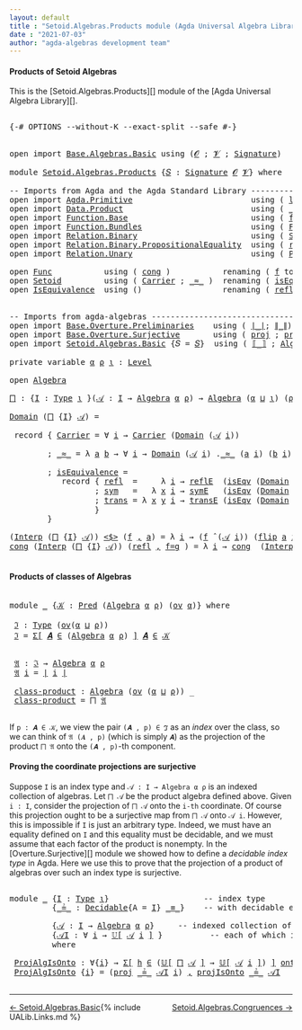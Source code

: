 ```yaml
---
layout: default
title : "Setoid.Algebras.Products module (Agda Universal Algebra Library)"
date : "2021-07-03"
author: "agda-algebras development team"
---
```


#### <a id="products-of-setoidalgebras">Products of Setoid Algebras</a>

This is the [Setoid.Algebras.Products][] module of the [Agda Universal Algebra Library][].

<pre class="Agda">

<a id="341" class="Symbol">{-#</a> <a id="345" class="Keyword">OPTIONS</a> <a id="353" class="Pragma">--without-K</a> <a id="365" class="Pragma">--exact-split</a> <a id="379" class="Pragma">--safe</a> <a id="386" class="Symbol">#-}</a>


<a id="392" class="Keyword">open</a> <a id="397" class="Keyword">import</a> <a id="404" href="Base.Algebras.Basic.html" class="Module">Base.Algebras.Basic</a> <a id="424" class="Keyword">using</a> <a id="430" class="Symbol">(</a><a id="431" href="Base.Algebras.Basic.html#1160" class="Generalizable">𝓞</a> <a id="433" class="Symbol">;</a> <a id="435" href="Base.Algebras.Basic.html#1162" class="Generalizable">𝓥</a> <a id="437" class="Symbol">;</a> <a id="439" href="Base.Algebras.Basic.html#3888" class="Function">Signature</a><a id="448" class="Symbol">)</a>

<a id="451" class="Keyword">module</a> <a id="458" href="Setoid.Algebras.Products.html" class="Module">Setoid.Algebras.Products</a> <a id="483" class="Symbol">{</a><a id="484" href="Setoid.Algebras.Products.html#484" class="Bound">𝑆</a> <a id="486" class="Symbol">:</a> <a id="488" href="Base.Algebras.Basic.html#3888" class="Function">Signature</a> <a id="498" href="Base.Algebras.Basic.html#1160" class="Generalizable">𝓞</a> <a id="500" href="Base.Algebras.Basic.html#1162" class="Generalizable">𝓥</a><a id="501" class="Symbol">}</a> <a id="503" class="Keyword">where</a>

<a id="510" class="Comment">-- Imports from Agda and the Agda Standard Library --------------------------------</a>
<a id="594" class="Keyword">open</a> <a id="599" class="Keyword">import</a> <a id="606" href="Agda.Primitive.html" class="Module">Agda.Primitive</a>                         <a id="645" class="Keyword">using</a> <a id="651" class="Symbol">(</a> <a id="653" href="Agda.Primitive.html#780" class="Primitive">lsuc</a> <a id="658" class="Symbol">;</a> <a id="660" href="Agda.Primitive.html#810" class="Primitive Operator">_⊔_</a> <a id="664" class="Symbol">;</a> <a id="666" href="Agda.Primitive.html#597" class="Postulate">Level</a> <a id="672" class="Symbol">)</a> <a id="674" class="Keyword">renaming</a> <a id="683" class="Symbol">(</a> <a id="685" href="Agda.Primitive.html#326" class="Primitive">Set</a> <a id="689" class="Symbol">to</a> <a id="692" class="Primitive">Type</a> <a id="697" class="Symbol">)</a>
<a id="699" class="Keyword">open</a> <a id="704" class="Keyword">import</a> <a id="711" href="Data.Product.html" class="Module">Data.Product</a>                           <a id="750" class="Keyword">using</a> <a id="756" class="Symbol">(</a> <a id="758" href="Agda.Builtin.Sigma.html#236" class="InductiveConstructor Operator">_,_</a> <a id="762" class="Symbol">;</a> <a id="764" href="Data.Product.html#916" class="Function">Σ-syntax</a> <a id="773" class="Symbol">;</a> <a id="775" href="Data.Product.html#1167" class="Function Operator">_×_</a> <a id="779" class="Symbol">)</a>
<a id="781" class="Keyword">open</a> <a id="786" class="Keyword">import</a> <a id="793" href="Function.Base.html" class="Module">Function.Base</a>                          <a id="832" class="Keyword">using</a> <a id="838" class="Symbol">(</a> <a id="840" href="Function.Base.html#1554" class="Function">flip</a> <a id="845" class="Symbol">)</a>
<a id="847" class="Keyword">open</a> <a id="852" class="Keyword">import</a> <a id="859" href="Function.Bundles.html" class="Module">Function.Bundles</a>                       <a id="898" class="Keyword">using</a> <a id="904" class="Symbol">(</a> <a id="906" href="Function.Bundles.html#1868" class="Record">Func</a> <a id="911" class="Symbol">)</a>
<a id="913" class="Keyword">open</a> <a id="918" class="Keyword">import</a> <a id="925" href="Relation.Binary.html" class="Module">Relation.Binary</a>                        <a id="964" class="Keyword">using</a> <a id="970" class="Symbol">(</a> <a id="972" href="Relation.Binary.Bundles.html#1009" class="Record">Setoid</a> <a id="979" class="Symbol">;</a>  <a id="982" href="Relation.Binary.Structures.html#1522" class="Record">IsEquivalence</a> <a id="996" class="Symbol">;</a> <a id="998" href="Relation.Binary.Definitions.html#4687" class="Function">Decidable</a> <a id="1008" class="Symbol">)</a>
<a id="1010" class="Keyword">open</a> <a id="1015" class="Keyword">import</a> <a id="1022" href="Relation.Binary.PropositionalEquality.html" class="Module">Relation.Binary.PropositionalEquality</a>  <a id="1061" class="Keyword">using</a> <a id="1067" class="Symbol">(</a> <a id="1069" href="Agda.Builtin.Equality.html#208" class="InductiveConstructor">refl</a> <a id="1074" class="Symbol">;</a> <a id="1076" href="Agda.Builtin.Equality.html#151" class="Datatype Operator">_≡_</a> <a id="1080" class="Symbol">)</a>
<a id="1082" class="Keyword">open</a> <a id="1087" class="Keyword">import</a> <a id="1094" href="Relation.Unary.html" class="Module">Relation.Unary</a>                         <a id="1133" class="Keyword">using</a> <a id="1139" class="Symbol">(</a> <a id="1141" href="Relation.Unary.html#1101" class="Function">Pred</a> <a id="1146" class="Symbol">;</a> <a id="1148" href="Relation.Unary.html#1742" class="Function Operator">_⊆_</a> <a id="1152" class="Symbol">;</a> <a id="1154" href="Relation.Unary.html#1523" class="Function Operator">_∈_</a> <a id="1158" class="Symbol">)</a>

<a id="1161" class="Keyword">open</a> <a id="1166" href="Function.Bundles.html#1868" class="Module">Func</a>           <a id="1181" class="Keyword">using</a> <a id="1187" class="Symbol">(</a> <a id="1189" href="Function.Bundles.html#1938" class="Field">cong</a> <a id="1194" class="Symbol">)</a>           <a id="1206" class="Keyword">renaming</a> <a id="1215" class="Symbol">(</a> <a id="1217" href="Function.Bundles.html#1919" class="Field">f</a> <a id="1219" class="Symbol">to</a> <a id="1222" class="Field">_&lt;$&gt;_</a> <a id="1228" class="Symbol">)</a>
<a id="1230" class="Keyword">open</a> <a id="1235" href="Relation.Binary.Bundles.html#1009" class="Module">Setoid</a>         <a id="1250" class="Keyword">using</a> <a id="1256" class="Symbol">(</a> <a id="1258" href="Relation.Binary.Bundles.html#1072" class="Field">Carrier</a> <a id="1266" class="Symbol">;</a> <a id="1268" href="Relation.Binary.Bundles.html#1098" class="Field Operator">_≈_</a> <a id="1272" class="Symbol">)</a>  <a id="1275" class="Keyword">renaming</a> <a id="1284" class="Symbol">(</a> <a id="1286" href="Relation.Binary.Bundles.html#1132" class="Field">isEquivalence</a> <a id="1300" class="Symbol">to</a> <a id="1303" class="Field">isEqv</a> <a id="1309" class="Symbol">)</a>
<a id="1311" class="Keyword">open</a> <a id="1316" href="Relation.Binary.Structures.html#1522" class="Module">IsEquivalence</a>  <a id="1331" class="Keyword">using</a> <a id="1337" class="Symbol">()</a>                 <a id="1356" class="Keyword">renaming</a> <a id="1365" class="Symbol">(</a> <a id="1367" href="Relation.Binary.Structures.html#1568" class="Field">refl</a> <a id="1372" class="Symbol">to</a> <a id="1375" class="Field">reflE</a> <a id="1381" class="Symbol">;</a> <a id="1383" href="Relation.Binary.Structures.html#1594" class="Field">sym</a> <a id="1387" class="Symbol">to</a> <a id="1390" class="Field">symE</a> <a id="1395" class="Symbol">;</a> <a id="1397" href="Relation.Binary.Structures.html#1620" class="Field">trans</a> <a id="1403" class="Symbol">to</a> <a id="1406" class="Field">transE</a> <a id="1413" class="Symbol">)</a>


<a id="1417" class="Comment">-- Imports from agda-algebras -----------------------------------------------------</a>
<a id="1501" class="Keyword">open</a> <a id="1506" class="Keyword">import</a> <a id="1513" href="Base.Overture.Preliminaries.html" class="Module">Base.Overture.Preliminaries</a>    <a id="1544" class="Keyword">using</a> <a id="1550" class="Symbol">(</a> <a id="1552" href="Base.Overture.Preliminaries.html#4397" class="Function Operator">∣_∣</a><a id="1555" class="Symbol">;</a> <a id="1557" href="Base.Overture.Preliminaries.html#4435" class="Function Operator">∥_∥</a><a id="1560" class="Symbol">)</a>
<a id="1562" class="Keyword">open</a> <a id="1567" class="Keyword">import</a> <a id="1574" href="Base.Overture.Surjective.html" class="Module">Base.Overture.Surjective</a>       <a id="1605" class="Keyword">using</a> <a id="1611" class="Symbol">(</a> <a id="1613" href="Base.Overture.Surjective.html#3902" class="Function">proj</a> <a id="1618" class="Symbol">;</a> <a id="1620" href="Base.Overture.Surjective.html#4531" class="Function">projIsOnto</a> <a id="1631" class="Symbol">)</a> <a id="1633" class="Keyword">renaming</a> <a id="1642" class="Symbol">(</a> <a id="1644" href="Base.Overture.Surjective.html#1692" class="Function">IsSurjective</a> <a id="1657" class="Symbol">to</a> <a id="1660" class="Function">onto</a> <a id="1665" class="Symbol">)</a>
<a id="1667" class="Keyword">open</a> <a id="1672" class="Keyword">import</a> <a id="1679" href="Setoid.Algebras.Basic.html" class="Module">Setoid.Algebras.Basic</a> <a id="1701" class="Symbol">{</a><a id="1702" class="Argument">𝑆</a> <a id="1704" class="Symbol">=</a> <a id="1706" href="Setoid.Algebras.Products.html#484" class="Bound">𝑆</a><a id="1707" class="Symbol">}</a>  <a id="1710" class="Keyword">using</a> <a id="1716" class="Symbol">(</a> <a id="1718" href="Setoid.Algebras.Basic.html#2156" class="Function Operator">⟦_⟧</a> <a id="1722" class="Symbol">;</a> <a id="1724" href="Setoid.Algebras.Basic.html#2890" class="Record">Algebra</a> <a id="1732" class="Symbol">;</a> <a id="1734" href="Setoid.Algebras.Basic.html#4038" class="Function Operator">_̂_</a> <a id="1738" class="Symbol">;</a> <a id="1740" href="Setoid.Algebras.Basic.html#1187" class="Function">ov</a> <a id="1743" class="Symbol">;</a> <a id="1745" href="Setoid.Algebras.Basic.html#3636" class="Function Operator">𝕌[_]</a><a id="1749" class="Symbol">)</a>

<a id="1752" class="Keyword">private</a> <a id="1760" class="Keyword">variable</a> <a id="1769" href="Setoid.Algebras.Products.html#1769" class="Generalizable">α</a> <a id="1771" href="Setoid.Algebras.Products.html#1771" class="Generalizable">ρ</a> <a id="1773" href="Setoid.Algebras.Products.html#1773" class="Generalizable">ι</a> <a id="1775" class="Symbol">:</a> <a id="1777" href="Agda.Primitive.html#597" class="Postulate">Level</a>

<a id="1784" class="Keyword">open</a> <a id="1789" href="Setoid.Algebras.Basic.html#2890" class="Module">Algebra</a>

<a id="⨅"></a><a id="1798" href="Setoid.Algebras.Products.html#1798" class="Function">⨅</a> <a id="1800" class="Symbol">:</a> <a id="1802" class="Symbol">{</a><a id="1803" href="Setoid.Algebras.Products.html#1803" class="Bound">I</a> <a id="1805" class="Symbol">:</a> <a id="1807" href="Setoid.Algebras.Products.html#692" class="Primitive">Type</a> <a id="1812" href="Setoid.Algebras.Products.html#1773" class="Generalizable">ι</a> <a id="1814" class="Symbol">}(</a><a id="1816" href="Setoid.Algebras.Products.html#1816" class="Bound">𝒜</a> <a id="1818" class="Symbol">:</a> <a id="1820" href="Setoid.Algebras.Products.html#1803" class="Bound">I</a> <a id="1822" class="Symbol">→</a> <a id="1824" href="Setoid.Algebras.Basic.html#2890" class="Record">Algebra</a> <a id="1832" href="Setoid.Algebras.Products.html#1769" class="Generalizable">α</a> <a id="1834" href="Setoid.Algebras.Products.html#1771" class="Generalizable">ρ</a><a id="1835" class="Symbol">)</a> <a id="1837" class="Symbol">→</a> <a id="1839" href="Setoid.Algebras.Basic.html#2890" class="Record">Algebra</a> <a id="1847" class="Symbol">(</a><a id="1848" href="Setoid.Algebras.Products.html#1769" class="Generalizable">α</a> <a id="1850" href="Agda.Primitive.html#810" class="Primitive Operator">⊔</a> <a id="1852" href="Setoid.Algebras.Products.html#1773" class="Generalizable">ι</a><a id="1853" class="Symbol">)</a> <a id="1855" class="Symbol">(</a><a id="1856" href="Setoid.Algebras.Products.html#1771" class="Generalizable">ρ</a> <a id="1858" href="Agda.Primitive.html#810" class="Primitive Operator">⊔</a> <a id="1860" href="Setoid.Algebras.Products.html#1773" class="Generalizable">ι</a><a id="1861" class="Symbol">)</a>

<a id="1864" href="Setoid.Algebras.Basic.html#2947" class="Field">Domain</a> <a id="1871" class="Symbol">(</a><a id="1872" href="Setoid.Algebras.Products.html#1798" class="Function">⨅</a> <a id="1874" class="Symbol">{</a><a id="1875" href="Setoid.Algebras.Products.html#1875" class="Bound">I</a><a id="1876" class="Symbol">}</a> <a id="1878" href="Setoid.Algebras.Products.html#1878" class="Bound">𝒜</a><a id="1879" class="Symbol">)</a> <a id="1881" class="Symbol">=</a>

 <a id="1885" class="Keyword">record</a> <a id="1892" class="Symbol">{</a> <a id="1894" href="Relation.Binary.Bundles.html#1072" class="Field">Carrier</a> <a id="1902" class="Symbol">=</a> <a id="1904" class="Symbol">∀</a> <a id="1906" href="Setoid.Algebras.Products.html#1906" class="Bound">i</a> <a id="1908" class="Symbol">→</a> <a id="1910" href="Relation.Binary.Bundles.html#1072" class="Field">Carrier</a> <a id="1918" class="Symbol">(</a><a id="1919" href="Setoid.Algebras.Basic.html#2947" class="Field">Domain</a> <a id="1926" class="Symbol">(</a><a id="1927" href="Setoid.Algebras.Products.html#1878" class="Bound">𝒜</a> <a id="1929" href="Setoid.Algebras.Products.html#1906" class="Bound">i</a><a id="1930" class="Symbol">))</a>

        <a id="1942" class="Symbol">;</a> <a id="1944" href="Relation.Binary.Bundles.html#1098" class="Field Operator">_≈_</a> <a id="1948" class="Symbol">=</a> <a id="1950" class="Symbol">λ</a> <a id="1952" href="Setoid.Algebras.Products.html#1952" class="Bound">a</a> <a id="1954" href="Setoid.Algebras.Products.html#1954" class="Bound">b</a> <a id="1956" class="Symbol">→</a> <a id="1958" class="Symbol">∀</a> <a id="1960" href="Setoid.Algebras.Products.html#1960" class="Bound">i</a> <a id="1962" class="Symbol">→</a> <a id="1964" href="Setoid.Algebras.Basic.html#2947" class="Field">Domain</a> <a id="1971" class="Symbol">(</a><a id="1972" href="Setoid.Algebras.Products.html#1878" class="Bound">𝒜</a> <a id="1974" href="Setoid.Algebras.Products.html#1960" class="Bound">i</a><a id="1975" class="Symbol">)</a> <a id="1977" class="Symbol">.</a><a id="1978" href="Relation.Binary.Bundles.html#1098" class="Field Operator">_≈_</a> <a id="1982" class="Symbol">(</a><a id="1983" href="Setoid.Algebras.Products.html#1952" class="Bound">a</a> <a id="1985" href="Setoid.Algebras.Products.html#1960" class="Bound">i</a><a id="1986" class="Symbol">)</a> <a id="1988" class="Symbol">(</a><a id="1989" href="Setoid.Algebras.Products.html#1954" class="Bound">b</a> <a id="1991" href="Setoid.Algebras.Products.html#1960" class="Bound">i</a><a id="1992" class="Symbol">)</a>

        <a id="2003" class="Symbol">;</a> <a id="2005" href="Relation.Binary.Bundles.html#1132" class="Field">isEquivalence</a> <a id="2019" class="Symbol">=</a>
           <a id="2032" class="Keyword">record</a> <a id="2039" class="Symbol">{</a> <a id="2041" href="Relation.Binary.Structures.html#1568" class="Field">refl</a>  <a id="2047" class="Symbol">=</a>     <a id="2053" class="Symbol">λ</a> <a id="2055" href="Setoid.Algebras.Products.html#2055" class="Bound">i</a> <a id="2057" class="Symbol">→</a> <a id="2059" href="Setoid.Algebras.Products.html#1375" class="Field">reflE</a>  <a id="2066" class="Symbol">(</a><a id="2067" href="Setoid.Algebras.Products.html#1303" class="Field">isEqv</a> <a id="2073" class="Symbol">(</a><a id="2074" href="Setoid.Algebras.Basic.html#2947" class="Field">Domain</a> <a id="2081" class="Symbol">(</a><a id="2082" href="Setoid.Algebras.Products.html#1878" class="Bound">𝒜</a> <a id="2084" href="Setoid.Algebras.Products.html#2055" class="Bound">i</a><a id="2085" class="Symbol">)))</a>
                  <a id="2107" class="Symbol">;</a> <a id="2109" href="Relation.Binary.Structures.html#1594" class="Field">sym</a>   <a id="2115" class="Symbol">=</a>   <a id="2119" class="Symbol">λ</a> <a id="2121" href="Setoid.Algebras.Products.html#2121" class="Bound">x</a> <a id="2123" href="Setoid.Algebras.Products.html#2123" class="Bound">i</a> <a id="2125" class="Symbol">→</a> <a id="2127" href="Setoid.Algebras.Products.html#1390" class="Field">symE</a>   <a id="2134" class="Symbol">(</a><a id="2135" href="Setoid.Algebras.Products.html#1303" class="Field">isEqv</a> <a id="2141" class="Symbol">(</a><a id="2142" href="Setoid.Algebras.Basic.html#2947" class="Field">Domain</a> <a id="2149" class="Symbol">(</a><a id="2150" href="Setoid.Algebras.Products.html#1878" class="Bound">𝒜</a> <a id="2152" href="Setoid.Algebras.Products.html#2123" class="Bound">i</a><a id="2153" class="Symbol">)))(</a><a id="2157" href="Setoid.Algebras.Products.html#2121" class="Bound">x</a> <a id="2159" href="Setoid.Algebras.Products.html#2123" class="Bound">i</a><a id="2160" class="Symbol">)</a>
                  <a id="2180" class="Symbol">;</a> <a id="2182" href="Relation.Binary.Structures.html#1620" class="Field">trans</a> <a id="2188" class="Symbol">=</a> <a id="2190" class="Symbol">λ</a> <a id="2192" href="Setoid.Algebras.Products.html#2192" class="Bound">x</a> <a id="2194" href="Setoid.Algebras.Products.html#2194" class="Bound">y</a> <a id="2196" href="Setoid.Algebras.Products.html#2196" class="Bound">i</a> <a id="2198" class="Symbol">→</a> <a id="2200" href="Setoid.Algebras.Products.html#1406" class="Field">transE</a> <a id="2207" class="Symbol">(</a><a id="2208" href="Setoid.Algebras.Products.html#1303" class="Field">isEqv</a> <a id="2214" class="Symbol">(</a><a id="2215" href="Setoid.Algebras.Basic.html#2947" class="Field">Domain</a> <a id="2222" class="Symbol">(</a><a id="2223" href="Setoid.Algebras.Products.html#1878" class="Bound">𝒜</a> <a id="2225" href="Setoid.Algebras.Products.html#2196" class="Bound">i</a><a id="2226" class="Symbol">)))(</a><a id="2230" href="Setoid.Algebras.Products.html#2192" class="Bound">x</a> <a id="2232" href="Setoid.Algebras.Products.html#2196" class="Bound">i</a><a id="2233" class="Symbol">)(</a><a id="2235" href="Setoid.Algebras.Products.html#2194" class="Bound">y</a> <a id="2237" href="Setoid.Algebras.Products.html#2196" class="Bound">i</a><a id="2238" class="Symbol">)</a>
                  <a id="2258" class="Symbol">}</a>
        <a id="2268" class="Symbol">}</a>

<a id="2271" class="Symbol">(</a><a id="2272" href="Setoid.Algebras.Basic.html#2969" class="Field">Interp</a> <a id="2279" class="Symbol">(</a><a id="2280" href="Setoid.Algebras.Products.html#1798" class="Function">⨅</a> <a id="2282" class="Symbol">{</a><a id="2283" href="Setoid.Algebras.Products.html#2283" class="Bound">I</a><a id="2284" class="Symbol">}</a> <a id="2286" href="Setoid.Algebras.Products.html#2286" class="Bound">𝒜</a><a id="2287" class="Symbol">))</a> <a id="2290" href="Setoid.Algebras.Products.html#1222" class="Field Operator">&lt;$&gt;</a> <a id="2294" class="Symbol">(</a><a id="2295" href="Setoid.Algebras.Products.html#2295" class="Bound">f</a> <a id="2297" href="Agda.Builtin.Sigma.html#236" class="InductiveConstructor Operator">,</a> <a id="2299" href="Setoid.Algebras.Products.html#2299" class="Bound">a</a><a id="2300" class="Symbol">)</a> <a id="2302" class="Symbol">=</a> <a id="2304" class="Symbol">λ</a> <a id="2306" href="Setoid.Algebras.Products.html#2306" class="Bound">i</a> <a id="2308" class="Symbol">→</a> <a id="2310" class="Symbol">(</a><a id="2311" href="Setoid.Algebras.Products.html#2295" class="Bound">f</a> <a id="2313" href="Setoid.Algebras.Basic.html#4038" class="Function Operator">̂</a> <a id="2315" class="Symbol">(</a><a id="2316" href="Setoid.Algebras.Products.html#2286" class="Bound">𝒜</a> <a id="2318" href="Setoid.Algebras.Products.html#2306" class="Bound">i</a><a id="2319" class="Symbol">))</a> <a id="2322" class="Symbol">(</a><a id="2323" href="Function.Base.html#1554" class="Function">flip</a> <a id="2328" href="Setoid.Algebras.Products.html#2299" class="Bound">a</a> <a id="2330" href="Setoid.Algebras.Products.html#2306" class="Bound">i</a><a id="2331" class="Symbol">)</a>
<a id="2333" href="Function.Bundles.html#1938" class="Field">cong</a> <a id="2338" class="Symbol">(</a><a id="2339" href="Setoid.Algebras.Basic.html#2969" class="Field">Interp</a> <a id="2346" class="Symbol">(</a><a id="2347" href="Setoid.Algebras.Products.html#1798" class="Function">⨅</a> <a id="2349" class="Symbol">{</a><a id="2350" href="Setoid.Algebras.Products.html#2350" class="Bound">I</a><a id="2351" class="Symbol">}</a> <a id="2353" href="Setoid.Algebras.Products.html#2353" class="Bound">𝒜</a><a id="2354" class="Symbol">))</a> <a id="2357" class="Symbol">(</a><a id="2358" href="Agda.Builtin.Equality.html#208" class="InductiveConstructor">refl</a> <a id="2363" href="Agda.Builtin.Sigma.html#236" class="InductiveConstructor Operator">,</a> <a id="2365" href="Setoid.Algebras.Products.html#2365" class="Bound">f=g</a> <a id="2369" class="Symbol">)</a> <a id="2371" class="Symbol">=</a> <a id="2373" class="Symbol">λ</a> <a id="2375" href="Setoid.Algebras.Products.html#2375" class="Bound">i</a> <a id="2377" class="Symbol">→</a> <a id="2379" href="Function.Bundles.html#1938" class="Field">cong</a>  <a id="2385" class="Symbol">(</a><a id="2386" href="Setoid.Algebras.Basic.html#2969" class="Field">Interp</a> <a id="2393" class="Symbol">(</a><a id="2394" href="Setoid.Algebras.Products.html#2353" class="Bound">𝒜</a> <a id="2396" href="Setoid.Algebras.Products.html#2375" class="Bound">i</a><a id="2397" class="Symbol">))</a> <a id="2400" class="Symbol">(</a><a id="2401" href="Agda.Builtin.Equality.html#208" class="InductiveConstructor">refl</a> <a id="2406" href="Agda.Builtin.Sigma.html#236" class="InductiveConstructor Operator">,</a> <a id="2408" href="Function.Base.html#1554" class="Function">flip</a> <a id="2413" href="Setoid.Algebras.Products.html#2365" class="Bound">f=g</a> <a id="2417" href="Setoid.Algebras.Products.html#2375" class="Bound">i</a> <a id="2419" class="Symbol">)</a>

</pre>

#### <a id="products-of-classes-of-setoidalgebras">Products of classes of Algebras</a>

<pre class="Agda">

<a id="2536" class="Keyword">module</a> <a id="2543" href="Setoid.Algebras.Products.html#2543" class="Module">_</a> <a id="2545" class="Symbol">{</a><a id="2546" href="Setoid.Algebras.Products.html#2546" class="Bound">𝒦</a> <a id="2548" class="Symbol">:</a> <a id="2550" href="Relation.Unary.html#1101" class="Function">Pred</a> <a id="2555" class="Symbol">(</a><a id="2556" href="Setoid.Algebras.Basic.html#2890" class="Record">Algebra</a> <a id="2564" href="Setoid.Algebras.Products.html#1769" class="Generalizable">α</a> <a id="2566" href="Setoid.Algebras.Products.html#1771" class="Generalizable">ρ</a><a id="2567" class="Symbol">)</a> <a id="2569" class="Symbol">(</a><a id="2570" href="Setoid.Algebras.Basic.html#1187" class="Function">ov</a> <a id="2573" href="Setoid.Algebras.Products.html#1769" class="Generalizable">α</a><a id="2574" class="Symbol">)}</a> <a id="2577" class="Keyword">where</a>

 <a id="2585" href="Setoid.Algebras.Products.html#2585" class="Function">ℑ</a> <a id="2587" class="Symbol">:</a> <a id="2589" href="Setoid.Algebras.Products.html#692" class="Primitive">Type</a> <a id="2594" class="Symbol">(</a><a id="2595" href="Setoid.Algebras.Basic.html#1187" class="Function">ov</a><a id="2597" class="Symbol">(</a><a id="2598" href="Setoid.Algebras.Products.html#2564" class="Bound">α</a> <a id="2600" href="Agda.Primitive.html#810" class="Primitive Operator">⊔</a> <a id="2602" href="Setoid.Algebras.Products.html#2566" class="Bound">ρ</a><a id="2603" class="Symbol">))</a>
 <a id="2607" href="Setoid.Algebras.Products.html#2585" class="Function">ℑ</a> <a id="2609" class="Symbol">=</a> <a id="2611" href="Data.Product.html#916" class="Function">Σ[</a> <a id="2614" href="Setoid.Algebras.Products.html#2614" class="Bound">𝑨</a> <a id="2616" href="Data.Product.html#916" class="Function">∈</a> <a id="2618" class="Symbol">(</a><a id="2619" href="Setoid.Algebras.Basic.html#2890" class="Record">Algebra</a> <a id="2627" href="Setoid.Algebras.Products.html#2564" class="Bound">α</a> <a id="2629" href="Setoid.Algebras.Products.html#2566" class="Bound">ρ</a><a id="2630" class="Symbol">)</a> <a id="2632" href="Data.Product.html#916" class="Function">]</a> <a id="2634" href="Setoid.Algebras.Products.html#2614" class="Bound">𝑨</a> <a id="2636" href="Relation.Unary.html#1523" class="Function Operator">∈</a> <a id="2638" href="Setoid.Algebras.Products.html#2546" class="Bound">𝒦</a>


 <a id="2643" href="Setoid.Algebras.Products.html#2643" class="Function">𝔄</a> <a id="2645" class="Symbol">:</a> <a id="2647" href="Setoid.Algebras.Products.html#2585" class="Function">ℑ</a> <a id="2649" class="Symbol">→</a> <a id="2651" href="Setoid.Algebras.Basic.html#2890" class="Record">Algebra</a> <a id="2659" href="Setoid.Algebras.Products.html#2564" class="Bound">α</a> <a id="2661" href="Setoid.Algebras.Products.html#2566" class="Bound">ρ</a>
 <a id="2664" href="Setoid.Algebras.Products.html#2643" class="Function">𝔄</a> <a id="2666" href="Setoid.Algebras.Products.html#2666" class="Bound">i</a> <a id="2668" class="Symbol">=</a> <a id="2670" href="Base.Overture.Preliminaries.html#4397" class="Function Operator">∣</a> <a id="2672" href="Setoid.Algebras.Products.html#2666" class="Bound">i</a> <a id="2674" href="Base.Overture.Preliminaries.html#4397" class="Function Operator">∣</a>

 <a id="2678" href="Setoid.Algebras.Products.html#2678" class="Function">class-product</a> <a id="2692" class="Symbol">:</a> <a id="2694" href="Setoid.Algebras.Basic.html#2890" class="Record">Algebra</a> <a id="2702" class="Symbol">(</a><a id="2703" href="Setoid.Algebras.Basic.html#1187" class="Function">ov</a> <a id="2706" class="Symbol">(</a><a id="2707" href="Setoid.Algebras.Products.html#2564" class="Bound">α</a> <a id="2709" href="Agda.Primitive.html#810" class="Primitive Operator">⊔</a> <a id="2711" href="Setoid.Algebras.Products.html#2566" class="Bound">ρ</a><a id="2712" class="Symbol">))</a> <a id="2715" class="Symbol">_</a>
 <a id="2718" href="Setoid.Algebras.Products.html#2678" class="Function">class-product</a> <a id="2732" class="Symbol">=</a> <a id="2734" href="Setoid.Algebras.Products.html#1798" class="Function">⨅</a> <a id="2736" href="Setoid.Algebras.Products.html#2643" class="Function">𝔄</a>

</pre>

If `p : 𝑨 ∈ 𝒦`, we view the pair `(𝑨 , p) ∈ ℑ` as an *index* over the class,
so we can think of `𝔄 (𝑨 , p)` (which is simply `𝑨`) as the projection of the
product `⨅ 𝔄` onto the `(𝑨 , p)`-th component.


#### Proving the coordinate projections are surjective

Suppose `I` is an index type and `𝒜 : I → Algebra α ρ` is an indexed collection of algebras.
Let `⨅ 𝒜` be the product algebra defined above.  Given `i : I`, consider the projection of `⨅ 𝒜`
onto the `i-th` coordinate.  Of course this projection ought to be a surjective map from `⨅ 𝒜` onto
`𝒜 i`.  However, this is impossible if `I` is just an arbitrary type.  Indeed, we must have an
equality defined on `I` and this equality must be decidable, and we must assume that
each factor of the product is nonempty.  In the [Overture.Surjective][] module
we showed how to define a *decidable index type* in Agda. Here we use this to prove that the
projection of a product of algebras over such an index type is surjective.

<pre class="Agda">

<a id="3743" class="Keyword">module</a> <a id="3750" href="Setoid.Algebras.Products.html#3750" class="Module">_</a> <a id="3752" class="Symbol">{</a><a id="3753" href="Setoid.Algebras.Products.html#3753" class="Bound">I</a> <a id="3755" class="Symbol">:</a> <a id="3757" href="Setoid.Algebras.Products.html#692" class="Primitive">Type</a> <a id="3762" href="Setoid.Algebras.Products.html#1773" class="Generalizable">ι</a><a id="3763" class="Symbol">}</a>                    <a id="3784" class="Comment">-- index type</a>
         <a id="3807" class="Symbol">{</a><a id="3808" href="Setoid.Algebras.Products.html#3808" class="Bound Operator">_≟_</a> <a id="3812" class="Symbol">:</a> <a id="3814" href="Relation.Binary.Definitions.html#4687" class="Function">Decidable</a><a id="3823" class="Symbol">{</a><a id="3824" class="Argument">A</a> <a id="3826" class="Symbol">=</a> <a id="3828" href="Setoid.Algebras.Products.html#3753" class="Bound">I</a><a id="3829" class="Symbol">}</a> <a id="3831" href="Agda.Builtin.Equality.html#151" class="Datatype Operator">_≡_</a><a id="3834" class="Symbol">}</a>    <a id="3839" class="Comment">-- with decidable equality</a>

         <a id="3876" class="Symbol">{</a><a id="3877" href="Setoid.Algebras.Products.html#3877" class="Bound">𝒜</a> <a id="3879" class="Symbol">:</a> <a id="3881" href="Setoid.Algebras.Products.html#3753" class="Bound">I</a> <a id="3883" class="Symbol">→</a> <a id="3885" href="Setoid.Algebras.Basic.html#2890" class="Record">Algebra</a> <a id="3893" href="Setoid.Algebras.Products.html#1769" class="Generalizable">α</a> <a id="3895" href="Setoid.Algebras.Products.html#1771" class="Generalizable">ρ</a><a id="3896" class="Symbol">}</a>     <a id="3902" class="Comment">-- indexed collection of algebras</a>
         <a id="3945" class="Symbol">{</a><a id="3946" href="Setoid.Algebras.Products.html#3946" class="Bound">𝒜I</a> <a id="3949" class="Symbol">:</a> <a id="3951" class="Symbol">∀</a> <a id="3953" href="Setoid.Algebras.Products.html#3953" class="Bound">i</a> <a id="3955" class="Symbol">→</a> <a id="3957" href="Setoid.Algebras.Basic.html#3636" class="Function Operator">𝕌[</a> <a id="3960" href="Setoid.Algebras.Products.html#3877" class="Bound">𝒜</a> <a id="3962" href="Setoid.Algebras.Products.html#3953" class="Bound">i</a> <a id="3964" href="Setoid.Algebras.Basic.html#3636" class="Function Operator">]</a> <a id="3966" class="Symbol">}</a>          <a id="3977" class="Comment">-- each of which is nonempty</a>
         <a id="4015" class="Keyword">where</a>

 <a id="4023" href="Setoid.Algebras.Products.html#4023" class="Function">ProjAlgIsOnto</a> <a id="4037" class="Symbol">:</a> <a id="4039" class="Symbol">∀{</a><a id="4041" href="Setoid.Algebras.Products.html#4041" class="Bound">i</a><a id="4042" class="Symbol">}</a> <a id="4044" class="Symbol">→</a> <a id="4046" href="Data.Product.html#916" class="Function">Σ[</a> <a id="4049" href="Setoid.Algebras.Products.html#4049" class="Bound">h</a> <a id="4051" href="Data.Product.html#916" class="Function">∈</a> <a id="4053" class="Symbol">(</a><a id="4054" href="Setoid.Algebras.Basic.html#3636" class="Function Operator">𝕌[</a> <a id="4057" href="Setoid.Algebras.Products.html#1798" class="Function">⨅</a> <a id="4059" href="Setoid.Algebras.Products.html#3877" class="Bound">𝒜</a> <a id="4061" href="Setoid.Algebras.Basic.html#3636" class="Function Operator">]</a> <a id="4063" class="Symbol">→</a> <a id="4065" href="Setoid.Algebras.Basic.html#3636" class="Function Operator">𝕌[</a> <a id="4068" href="Setoid.Algebras.Products.html#3877" class="Bound">𝒜</a> <a id="4070" href="Setoid.Algebras.Products.html#4041" class="Bound">i</a> <a id="4072" href="Setoid.Algebras.Basic.html#3636" class="Function Operator">]</a><a id="4073" class="Symbol">)</a> <a id="4075" href="Data.Product.html#916" class="Function">]</a> <a id="4077" href="Setoid.Algebras.Products.html#1660" class="Function">onto</a> <a id="4082" href="Setoid.Algebras.Products.html#4049" class="Bound">h</a>
 <a id="4085" href="Setoid.Algebras.Products.html#4023" class="Function">ProjAlgIsOnto</a> <a id="4099" class="Symbol">{</a><a id="4100" href="Setoid.Algebras.Products.html#4100" class="Bound">i</a><a id="4101" class="Symbol">}</a> <a id="4103" class="Symbol">=</a> <a id="4105" class="Symbol">(</a><a id="4106" href="Base.Overture.Surjective.html#3902" class="Function">proj</a> <a id="4111" href="Setoid.Algebras.Products.html#3808" class="Bound Operator">_≟_</a> <a id="4115" href="Setoid.Algebras.Products.html#3946" class="Bound">𝒜I</a> <a id="4118" href="Setoid.Algebras.Products.html#4100" class="Bound">i</a><a id="4119" class="Symbol">)</a> <a id="4121" href="Agda.Builtin.Sigma.html#236" class="InductiveConstructor Operator">,</a> <a id="4123" href="Base.Overture.Surjective.html#4531" class="Function">projIsOnto</a> <a id="4134" href="Setoid.Algebras.Products.html#3808" class="Bound Operator">_≟_</a> <a id="4138" href="Setoid.Algebras.Products.html#3946" class="Bound">𝒜I</a>

</pre>

--------------------------------

<span style="float:left;">[← Setoid.Algebras.Basic](Setoid.Algebras.Basic.html)</span>
<span style="float:right;">[Setoid.Algebras.Congruences →](Setoid.Algebras.Congruences.html)</span>

{% include UALib.Links.md %}
